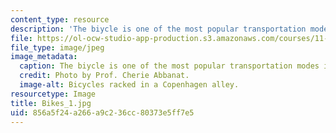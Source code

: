 ```yaml
---
content_type: resource
description: 'The biycle is one of the most popular transportation modes in the city. '
file: https://ol-ocw-studio-app-production.s3.amazonaws.com/courses/11-027-city-to-city-comparing-researching-and-writing-about-cities-spring-2006/856a5f24a266a9c236cc80373e5ff7e5_Bikes_1.jpg
file_type: image/jpeg
image_metadata:
  caption: The biycle is one of the most popular transportation modes in the city.
  credit: Photo by Prof. Cherie Abbanat.
  image-alt: Bicycles racked in a Copenhagen alley.
resourcetype: Image
title: Bikes_1.jpg
uid: 856a5f24-a266-a9c2-36cc-80373e5ff7e5
---
```

